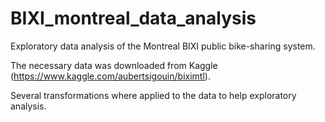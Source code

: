 # BIXI_montreal_data_analysis
Exploratory data analysis of the Montreal BIXI public bike-sharing system.

The necessary data was downloaded from Kaggle (https://www.kaggle.com/aubertsigouin/biximtl). 

Several transformations where applied to the data to help exploratory analysis. 
